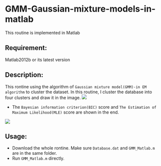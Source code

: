 # GMM-Gaussian-mixture-models-in-matlab
This routine is implemented in Matlab

## Requirement:
Matlab2012b or its latest version

## Description:
This rontine using the algorithm of `Gaussian mixture model(GMM)-in EM algorithm` to cluster the dataset. In this routine, I cluster the database into four clusters and draw it in the image.
![](https://raw.githubusercontent.com/q145492675/GMM-Gaussian-mixture-models-in-matlab/master/image1.jpg)
* The `Bayesian information criterion(BIC)` score and `The Estimation of Maximum Likelihood(MLE)` score are shown in the end.

![](https://raw.githubusercontent.com/q145492675/GMM-Gaussian-mixture-models-in-matlab/master/image2.jpg)
## Usage:
* Download the whole rontine. Make sure `Database.dat` and `GMM_Matlab.m` are in the same folder.
* Run `GMM_Matlab.m` directly.
